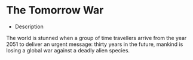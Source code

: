 # The Tomorrow War

* Description

The world is stunned when a group of time travellers arrive from the year 2051 to deliver an urgent message: thirty years in the future, mankind is losing a global war against a deadly alien species.
